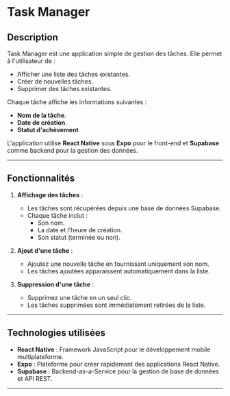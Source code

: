 # Task Manager

## Description
Task Manager est une application simple de gestion des tâches. Elle permet à l'utilisateur de :
- Afficher une liste des tâches existantes.
- Créer de nouvelles tâches.
- Supprimer des tâches existantes.

Chaque tâche affiche les informations suivantes :
- **Nom de la tâche**.
- **Date de création**.
- **Statut d'achèvement** 

L'application utilise **React Native** sous **Expo** pour le front-end et **Supabase** comme backend pour la gestion des données.

---

## Fonctionnalités
1. **Affichage des tâches** :
   - Les tâches sont récupérées depuis une base de données Supabase.
   - Chaque tâche inclut :
     - Son nom.
     - La date et l'heure de création.
     - Son statut (terminée ou non).

2. **Ajout d'une tâche** :
   - Ajoutez une nouvelle tâche en fournissant uniquement son nom.
   - Les tâches ajoutées apparaissent automatiquement dans la liste.

3. **Suppression d'une tâche** :
   - Supprimez une tâche en un seul clic.
   - Les tâches supprimées sont immédiatement retirées de la liste.

---

## Technologies utilisées
- **React Native** : Framework JavaScript pour le développement mobile multiplateforme.
- **Expo** : Plateforme pour créer rapidement des applications React Native.
- **Supabase** : Backend-as-a-Service pour la gestion de base de données et API REST.

---

